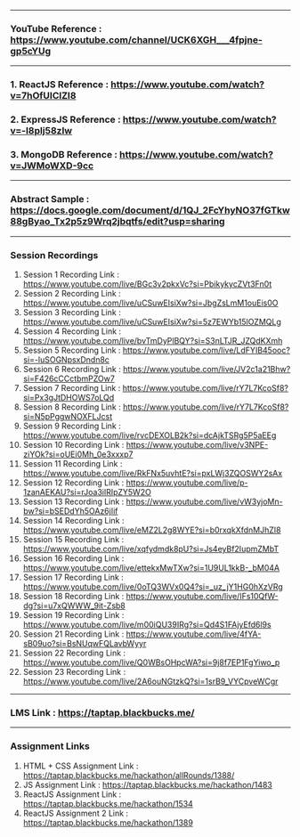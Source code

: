 ----------------------------------------------------

### YouTube Reference : https://www.youtube.com/channel/UCK6XGH___4fpjne-gp5cYUg

----------------------------------------------------

### 1. ReactJS Reference : https://www.youtube.com/watch?v=7hOfUIClZI8
### 2. ExpressJS Reference : https://www.youtube.com/watch?v=-I8pIj58zIw
### 3. MongoDB Reference : https://www.youtube.com/watch?v=JWMoWXD-9cc

----------------------------------------------------

### Abstract Sample : https://docs.google.com/document/d/1QJ_2FcYhyNO37fGTkw88gByao_Tx2p5z9Wrq2jbqtfs/edit?usp=sharing

----------------------------------------------------
### Session Recordings
1. Session 1 Recording Link : https://www.youtube.com/live/BGc3v2pkxVc?si=PbikykycZVt3Fn0t
2. Session 2 Recording Link : https://www.youtube.com/live/uCSuwEIsiXw?si=JbgZsLmM1ouEis0O
3. Session 3 Recording Link : https://www.youtube.com/live/uCSuwEIsiXw?si=5z7EWYb15lOZMQLg
4. Session 4 Recording Link : https://www.youtube.com/live/bvTmDyPlBQY?si=S3nLTJR_JZQdKXmh
5. Session 5 Recording Link : https://www.youtube.com/live/LdFYIB45ooc?si=-luSOGNpsxDndn8c
6. Session 6 Recording Link : https://www.youtube.com/live/JV2c1a21Bhw?si=F426cCCctbmPZOw7
7. Session 7 Recording Link : https://www.youtube.com/live/rY7L7KcoSf8?si=Px3gJtDHOWS7oLQd
8. Session 8 Recording Link : https://www.youtube.com/live/rY7L7KcoSf8?si=N5pPggwNOXFLJcst
9. Session 9 Recording Link : https://www.youtube.com/live/rvcDEXOLB2k?si=dcAjkTSRg5P5aEEg
10. Session 10 Recording Link : https://www.youtube.com/live/v3NPE-ziYOk?si=oUEi0Mh_0e3xxxp7
11. Session 11 Recording Link : https://www.youtube.com/live/RkFNx5uvhtE?si=pxLWj3ZQOSWY2sAx
12. Session 12 Recording Link : https://www.youtube.com/live/p-1zanAEKAU?si=rJoa3ilRIpZY5W2O
13. Session 13 Recording Link : https://www.youtube.com/live/vW3yjoMn-bw?si=bSEDdYh5OAz6jIif
14. Session 14 Recording Link : https://www.youtube.com/live/eMZ2L2g8WYE?si=b0rxqkXfdnMJhZI8
15. Session 15 Recording Link : https://www.youtube.com/live/xqfydmdk8pU?si=Js4eyBf2IupmZMbT
16. Session 16 Recording Link : https://www.youtube.com/live/ettekxMwTXw?si=1U9UL1kkB-_bM04A
17. Session 17 Recording Link : https://www.youtube.com/live/0oTQ3WVx0Q4?si=_uz_jY1HG0hXzVRg
18. Session 18 Recording Link : https://www.youtube.com/live/IFs10QfW-dg?si=u7xQWWW_9it-Zsb8
19. Session 19 Recording Link : https://www.youtube.com/live/m00iQU39IRg?si=Qd4S1FAjyEfd6l9s
20. Session 21 Recording Link : https://www.youtube.com/live/4fYA-sB09uo?si=BsNUqwFQLavbWyyr
21. Session 22 Recording Link : https://www.youtube.com/live/Q0WBsOHpcWA?si=9j8f7EP1FgYiwo_p
22. Session 23 Recording Link : https://www.youtube.com/live/2A6ouNGtzkQ?si=1srB9_VYCpveWCgr

----------------------------------------------------
### LMS Link : https://taptap.blackbucks.me/
----------------------------------------------------

### Assignment Links
1. HTML + CSS Assignment Link : https://taptap.blackbucks.me/hackathon/allRounds/1388/
2. JS Assignment Link : https://taptap.blackbucks.me/hackathon/1483
3. ReactJS Assignment Link : https://taptap.blackbucks.me/hackathon/1534
4. ReactJS Assignment 2 Link : https://taptap.blackbucks.me/hackathon/1389
